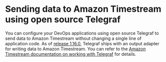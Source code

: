# Sending data to Amazon Timestream using open source Telegraf

You can configure your DevOps applications using open source Telegraf to send data to Amazon Timestream without changing a single line of application code. As of [release 1.16.0](https://github.com/influxdata/telegraf/releases/tag/v1.16.0), Telegraf ships with an output adapter for writing data to Amazon Timestream. You can refer to the [Amazon Timestream documentation on working with Telegraf](https://docs.aws.amazon.com/timestream/latest/developerguide/Telegraf.html) for details.
